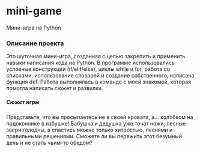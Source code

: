 # mini-game
Мини-игра на Python

### Описание проекта
Это шуточная мини-игра, созданная с целью закрепить и применить навыки написания кода на Python.
В программе использовались условные конструкции (if/elif/else), циклы while и for, работа со списками, использование словарей и создание собственного, написана функция def.
Работа выполнялась в команде с моей знакомой, которая помогла написать сюжет и развилки.

##### Сюжет игры
Представьте, что вы просыпаетесь не в своей кровати, а... колобком на подоконнике в избушке!
Бабушка и дедушка уже точат ножи, лесные звери голодны, а спастись можно только хитростью, песнями и правильными решениями.
Сможете ли вы пережить этот безумный день и не стать чьим-то обедом? 
